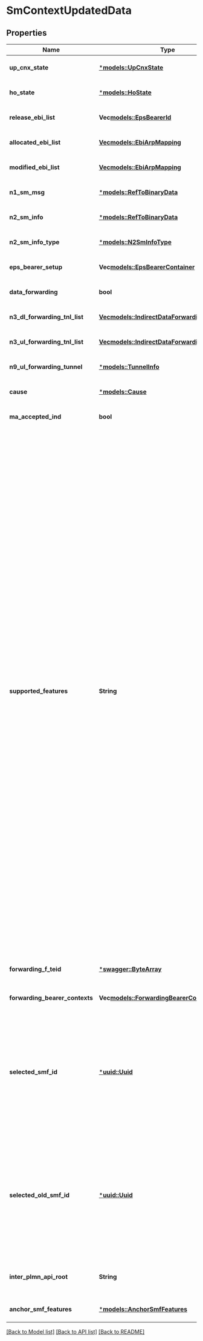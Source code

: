# SmContextUpdatedData

## Properties
Name | Type | Description | Notes
------------ | ------------- | ------------- | -------------
**up_cnx_state** | [***models::UpCnxState**](UpCnxState.md) |  | [optional] [default to None]
**ho_state** | [***models::HoState**](HoState.md) |  | [optional] [default to None]
**release_ebi_list** | **Vec<models::EpsBearerId>** |  | [optional] [default to None]
**allocated_ebi_list** | [**Vec<models::EbiArpMapping>**](EbiArpMapping.md) |  | [optional] [default to None]
**modified_ebi_list** | [**Vec<models::EbiArpMapping>**](EbiArpMapping.md) |  | [optional] [default to None]
**n1_sm_msg** | [***models::RefToBinaryData**](RefToBinaryData.md) |  | [optional] [default to None]
**n2_sm_info** | [***models::RefToBinaryData**](RefToBinaryData.md) |  | [optional] [default to None]
**n2_sm_info_type** | [***models::N2SmInfoType**](N2SmInfoType.md) |  | [optional] [default to None]
**eps_bearer_setup** | **Vec<models::EpsBearerContainer>** |  | [optional] [default to None]
**data_forwarding** | **bool** |  | [optional] [default to None]
**n3_dl_forwarding_tnl_list** | [**Vec<models::IndirectDataForwardingTunnelInfo>**](IndirectDataForwardingTunnelInfo.md) |  | [optional] [default to None]
**n3_ul_forwarding_tnl_list** | [**Vec<models::IndirectDataForwardingTunnelInfo>**](IndirectDataForwardingTunnelInfo.md) |  | [optional] [default to None]
**n9_ul_forwarding_tunnel** | [***models::TunnelInfo**](TunnelInfo.md) |  | [optional] [default to None]
**cause** | [***models::Cause**](Cause.md) |  | [optional] [default to None]
**ma_accepted_ind** | **bool** |  | [optional] [default to Some(false)]
**supported_features** | **String** | A string used to indicate the features supported by an API that is used as defined in clause  6.6 in 3GPP TS 29.500. The string shall contain a bitmask indicating supported features in  hexadecimal representation Each character in the string shall take a value of \"0\" to \"9\",  \"a\" to \"f\" or \"A\" to \"F\" and shall represent the support of 4 features as described in  table 5.2.2-3. The most significant character representing the highest-numbered features shall  appear first in the string, and the character representing features 1 to 4 shall appear last  in the string. The list of features and their numbering (starting with 1) are defined  separately for each API. If the string contains a lower number of characters than there are  defined features for an API, all features that would be represented by characters that are not  present in the string are not supported.  | [optional] [default to None]
**forwarding_f_teid** | [***swagger::ByteArray**](ByteArray.md) | string with format 'bytes' as defined in OpenAPI | [optional] [default to None]
**forwarding_bearer_contexts** | **Vec<models::ForwardingBearerContainer>** |  | [optional] [default to None]
**selected_smf_id** | [***uuid::Uuid**](UUID.md) | String uniquely identifying a NF instance. The format of the NF Instance ID shall be a  Universally Unique Identifier (UUID) version 4, as described in IETF RFC 4122.   | [optional] [default to None]
**selected_old_smf_id** | [***uuid::Uuid**](UUID.md) | String uniquely identifying a NF instance. The format of the NF Instance ID shall be a  Universally Unique Identifier (UUID) version 4, as described in IETF RFC 4122.   | [optional] [default to None]
**inter_plmn_api_root** | **String** | String providing an URI formatted according to RFC 3986. | [optional] [default to None]
**anchor_smf_features** | [***models::AnchorSmfFeatures**](AnchorSmfFeatures.md) |  | [optional] [default to None]

[[Back to Model list]](../README.md#documentation-for-models) [[Back to API list]](../README.md#documentation-for-api-endpoints) [[Back to README]](../README.md)


